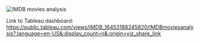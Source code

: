 
![IMDB movies analysis ](https://user-images.githubusercontent.com/96620728/165866322-448384da-004c-4041-a176-bb9cb07ff11f.png)

Link to Tableau dashboard: https://public.tableau.com/views/IMDB_16453188245820/IMDBmoviesanalysis?:language=en-US&:display_count=n&:origin=viz_share_link

